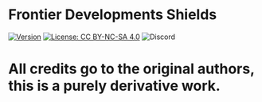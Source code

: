 # Frontier Developments Shields

[![Version](https://img.shields.io/badge/Steam%20Workshop-1.0-green.svg)](https://steamcommunity.com/sharedfiles/filedetails/?id=1210535987)
[![License: CC BY-NC-SA 4.0](https://img.shields.io/badge/License-CC%20BY--NC--SA%204.0-blue.svg)](http://creativecommons.org/licenses/by-nc-sa/4.0/)
![Discord](https://img.shields.io/discord/629305389577666569)


# All credits go to the original authors, this is a purely derivative work.